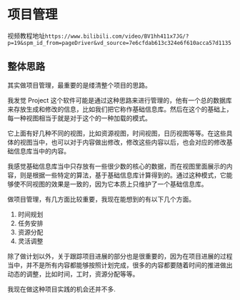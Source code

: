 # 项目管理

视频教程地址`https://www.bilibili.com/video/BV1hh411x7JG/?p=19&spm_id_from=pageDriver&vd_source=7e6cfdab613c324e6f610acca57d1135`

## 整体思路

其实做项目管理，最重要的是缕清整个项目的思路。

我发觉 Project 这个软件可能是通过这种思路来进行管理的，他有一个总的数据库来存放生成和修改的信息，比如我们把它称作基础信息库。然后在这个的基础上，每一种视图相当于就是对于这个的一种加载的模式。

它上面有好几种不同的视图，比如资源视图，时间视图，日历视图等等。在这些具体的视图当中，也可以对于内容做出修改，修改这些内容以后，也会对应的修改基础信息库当中的内容。

我感觉基础信息库当中只存放有一些很少数的核心的数据，而在视图里面展示的内容，则是根据一些特定的算法，基于基础信息库计算得到的。通过这种模式，它能够使不同视图的效果是一致的，因为它本质上只维护了一个基础信息库。

做项目管理，有几方面比较重要，我现在能想到的有以下几个方面。

1. 时间规划
2. 任务安排
3. 资源分配
4. 灵活调整

除了做计划以外，关于跟踪项目进展的部分也是很重要的，因为在项目进展的过程当中，并不是所有内容都能够按照计划完成，很多的内容都要随着时间的推进做出动态的调整，比如时间，工时，资源分配等等。

我现在做这种项目实践的机会还并不多.
